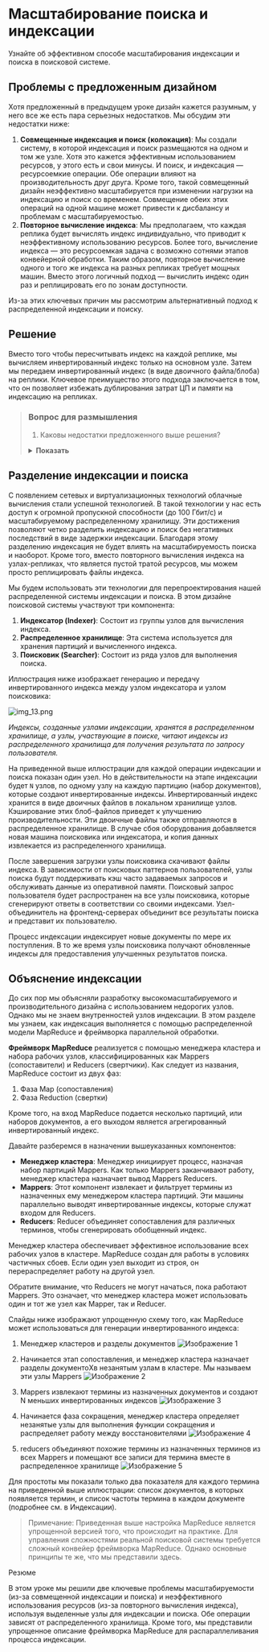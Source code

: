 # Масштабирование поиска и индексации

Узнайте об эффективном способе масштабирования индексации и поиска в поисковой системе.

## Проблемы с предложенным дизайном

Хотя предложенный в предыдущем уроке дизайн кажется разумным, у него все же есть пара серьезных недостатков. Мы обсудим эти недостатки ниже:

1. **Совмещенные индексация и поиск (колокация)**: Мы создали систему, в которой индексация и поиск размещаются на одном и том же узле. Хотя
   это кажется эффективным использованием ресурсов, у этого есть и свои минусы. И поиск, и индексация — ресурсоемкие операции. Обе операции
   влияют на производительность друг друга. Кроме того, такой совмещенный дизайн неэффективно масштабируется при изменении нагрузки на
   индексацию и поиск со временем. Совмещение обеих этих операций на одной машине может привести к дисбалансу и проблемам с
   масштабируемостью.
2. **Повторное вычисление индекса**: Мы предполагаем, что каждая реплика будет вычислять индекс индивидуально, что приводит к неэффективному
   использованию ресурсов. Более того, вычисление индекса — это ресурсоемкая задача с возможно сотнями этапов конвейерной обработки. Таким
   образом, повторное вычисление одного и того же индекса на разных репликах требует мощных машин. Вместо этого логичный подход — вычислить
   индекс один раз и реплицировать его по зонам доступности.

Из-за этих ключевых причин мы рассмотрим альтернативный подход к распределенной индексации и поиску.

## Решение

Вместо того чтобы пересчитывать индекс на каждой реплике, мы вычисляем инвертированный индекс только на основном узле. Затем мы передаем
инвертированный индекс (в виде двоичного файла/блоба) на реплики. Ключевое преимущество этого подхода заключается в том, что он позволяет
избежать дублирования затрат ЦП и памяти на индексацию на репликах.

> ### Вопрос для размышления
>
> 1. Каковы недостатки предложенного выше решения?
>
> <details>
>  <summary><b>Показать</b></summary>
> Поскольку инвертированный индекс будет передан в реплики, это приведет к задержке передачи для копирования инвертированного индексного файла, поскольку размер индексного файла может быть очень большим.
>
> Когда основной узел получает новые операции индексации, инвертированный индексный файл изменяется. Каждая реплика должна получать
> последнюю версию файла после того, как определенное количество операций индексации достигнет определенного порогового значения.
>  </details>

## Разделение индексации и поиска

С появлением сетевых и виртуализационных технологий облачные вычисления стали успешной технологией. В такой технологии у нас есть доступ к
огромной пропускной способности (до 100 Гбит/с) и масштабируемому распределенному хранилищу. Эти достижения позволяют четко разделить
индексацию и поиск без негативных последствий в виде задержки индексации. Благодаря этому разделению индексация не будет влиять на
масштабируемость поиска и наоборот. Кроме того, вместо повторного вычисления индекса на узлах-репликах, что является пустой тратой ресурсов,
мы можем просто реплицировать файлы индекса.

Мы будем использовать эти технологии для перепроектирования нашей распределенной системы индексации и поиска. В этом дизайне поисковой
системы участвуют три компонента:

1. **Индексатор (Indexer)**: Состоит из группы узлов для вычисления индекса.
2. **Распределенное хранилище**: Эта система используется для хранения партиций и вычисленного индекса.
3. **Поисковик (Searcher)**: Состоит из ряда узлов для выполнения поиска.

Иллюстрация ниже изображает генерацию и передачу инвертированного индекса между узлом индексатора и узлом поисковика:

![img_13.png](img/img_13.png)

*Индексы, созданные узлами индексации, хранятся в распределенном хранилище, а узлы, участвующие в поиске, читают индексы из распределенного
хранилища для получения результата по запросу пользователя.*

На приведенной выше иллюстрации для каждой операции индексации и поиска показан один узел. Но в действительности на этапе индексации
будет `N` узлов, по одному узлу на каждую партицию (набор документов), которые создают инвертированные индексы. Инвертированный индекс
хранится в виде двоичных файлов в локальном хранилище узлов. Кэширование этих блоб-файлов приведет к улучшению производительности. Эти
двоичные файлы также отправляются в распределенное хранилище. В случае сбоя оборудования добавляется новая машина поисковика или
индексатора, и копия данных извлекается из распределенного хранилища.

После завершения загрузки узлы поисковика скачивают файлы индекса. В зависимости от поисковых паттернов пользователей, узлы поиска будут
поддерживать кэш часто задаваемых запросов и обслуживать данные из оперативной памяти. Поисковый запрос пользователя будет распространен на
все узлы поисковика, которые сгенерируют ответы в соответствии со своими индексами. Узел-объединитель на фронтенд-серверах объединит все
результаты поиска и представит их пользователю.

Процесс индексации индексирует новые документы по мере их поступления. В то же время узлы поисковика получают обновленные индексы для
предоставления улучшенных результатов поиска.

## Объяснение индексации

До сих пор мы объясняли разработку высокомасштабируемого и производительного дизайна с использованием недорогих узлов. Однако мы не знаем
внутренностей узлов индексации. В этом разделе мы узнаем, как индексация выполняется с помощью распределенной модели MapReduce и фреймворка
параллельной обработки.

**Фреймворк MapReduce** реализуется с помощью менеджера кластера и набора рабочих узлов, классифицированных как Mappers (сопоставители) и
Reducers (свертчики). Как следует из названия, MapReduce состоит из двух фаз:

1. Фаза Map (сопоставления)
2. Фаза Reduction (свертки)

Кроме того, на вход MapReduce подается несколько партиций, или наборов документов, а его выходом является агрегированный инвертированный
индекс.

Давайте разберемся в назначении вышеуказанных компонентов:

* **Менеджер кластера**: Менеджер инициирует процесс, назначая набор партиций Mappers. Как только Mappers заканчивают работу, менеджер
  кластера назначает вывод Mappers Reducers.
* **Mappers**: Этот компонент извлекает и фильтрует термины из назначенных ему менеджером кластера партиций. Эти машины параллельно выводят
  инвертированные индексы, которые служат входом для Reducers.
* **Reducers**: Reducer объединяет сопоставления для различных терминов, чтобы сгенерировать обобщенный индекс.

Менеджер кластера обеспечивает эффективное использование всех рабочих узлов в кластере. MapReduce создан для работы в условиях частичных
сбоев. Если один узел выходит из строя, он перераспределяет работу на другой узел.

Обратите внимание, что Reducers не могут начаться, пока работают Mappers. Это означает, что менеджер кластера может использовать один и тот
же узел как Mapper, так и Reducer.

Слайды ниже изображают упрощенную схему того, как MapReduce может использоваться для генерации инвертированного индекса:

1) Менеджер кластеров и разделы документов
   ![Изображение 1](img/image_d5d7b46a-901b-48d9-8c71-30673f1e3490.svg)


2) Начинается этап сопоставления, и менеджер кластера назначает разделы документоXв незанятым узлам в кластере. Мы называем эти узлы
   Mappers
   ![Изображение 2](img/image_0ee75e97-272b-4c7c-be07-79506a1e4081.svg)


3) Mappers извлекают термины из назначенных документов и создают N меньших инвертированных индексов
   ![Изображение 3](img/image_6f9e9b8d-46be-4658-a4df-8e7d31b428f8.svg)


4) Начинается фаза сокращения, менеджер кластера определяет незанятые узлы для выполнения функции сокращения и распределяет работу между
   восстановителями
   ![Изображение 4](img/image_b49e3c3a-8c8b-47fe-99ab-ce412424644c.svg)


5) reducers объединяют похожие термины из назначенных терминов из всех Mappers и помещают все записи для термина вместе в
   распределенное хранилище
   ![Изображение 5](img/image_dee2a7ed-5c2c-4fc7-8659-e4565c7ba69a.svg)

Для простоты мы показали только два показателя для каждого термина на приведенной выше иллюстрации: список документов, в которых появляется
термин, и список частоты термина в каждом документе (подробнее см. в Индексации).
> Примечание: Приведенная выше настройка MapReduce является упрощенной версией того, что происходит на практике. Для управления сложностями
> реальной поисковой системы требуется сложный конвейер фреймворка MapReduce. Однако основные принципы те же, что мы представили здесь.

Резюме

В этом уроке мы решили две ключевые проблемы масштабируемости (из-за совмещенной индексации и поиска) и неэффективного использования
ресурсов (из-за повторного вычисления индекса), используя выделенные узлы для индексации и поиска. Обе операции зависят от распределенного
хранилища. Кроме того, мы представили упрощенное описание фреймворка MapReduce для распараллеливания процесса индексации.
